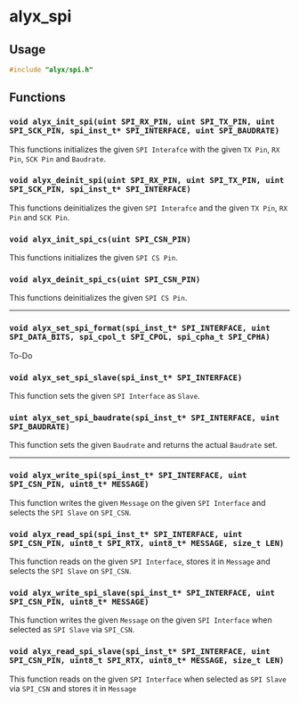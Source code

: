 # alyx_spi

## Usage
```c
#include "alyx/spi.h"
```

## Functions

### `void alyx_init_spi(uint SPI_RX_PIN, uint SPI_TX_PIN, uint SPI_SCK_PIN, spi_inst_t* SPI_INTERFACE, uint SPI_BAUDRATE)`
This functions initializes the given `SPI Interafce` with the given `TX Pin`, `RX Pin`, `SCK Pin` and `Baudrate`.

### `void alyx_deinit_spi(uint SPI_RX_PIN, uint SPI_TX_PIN, uint SPI_SCK_PIN, spi_inst_t* SPI_INTERFACE)`
This functions deinitializes the given `SPI Interafce` and the given `TX Pin`, `RX Pin` and `SCK Pin`.

### `void alyx_init_spi_cs(uint SPI_CSN_PIN)`
This functions initializes the given `SPI CS Pin`.

### `void alyx_deinit_spi_cs(uint SPI_CSN_PIN)`
This functions deinitializes the given `SPI CS Pin`.

***

### `void alyx_set_spi_format(spi_inst_t* SPI_INTERFACE, uint SPI_DATA_BITS, spi_cpol_t SPI_CPOL, spi_cpha_t SPI_CPHA)`
To-Do

### `void alyx_set_spi_slave(spi_inst_t* SPI_INTERFACE)`
This function sets the given `SPI Interface` as `Slave`.

### `uint alyx_set_spi_baudrate(spi_inst_t* SPI_INTERFACE, uint SPI_BAUDRATE)`
This function sets the given `Baudrate` and returns the actual `Baudrate` set.

***

### `void alyx_write_spi(spi_inst_t* SPI_INTERFACE, uint SPI_CSN_PIN, uint8_t* MESSAGE)`
This function writes the given `Message` on the given `SPI Interface` and selects the `SPI Slave` on `SPI_CSN`.

### `void alyx_read_spi(spi_inst_t* SPI_INTERFACE, uint SPI_CSN_PIN, uint8_t SPI_RTX, uint8_t* MESSAGE, size_t LEN)`
This function reads on the given `SPI Interface`, stores it in `Message` and selects the `SPI Slave` on `SPI_CSN`.

### `void alyx_write_spi_slave(spi_inst_t* SPI_INTERFACE, uint SPI_CSN_PIN, uint8_t* MESSAGE)`
This function writes the given `Message` on the given `SPI Interface` when selected as `SPI Slave` via `SPI_CSN`.

### `void alyx_read_spi_slave(spi_inst_t* SPI_INTERFACE, uint SPI_CSN_PIN, uint8_t SPI_RTX, uint8_t* MESSAGE, size_t LEN)`
This function reads on the given `SPI Interface` when selected as `SPI Slave` via `SPI_CSN` and stores it in `Message`
